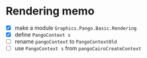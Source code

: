 Rendering memo
==============

* [x] make a module `Graphics.Pango.Basic.Rendering`
* [x] define `PangoContext s`
* [ ] rename `pangoContext` to `PangoContextOld`
* [ ] use `PangoContext s` from `pangoCairoCreateContext`
